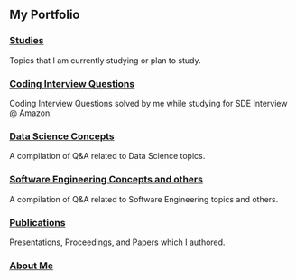 ## My Portfolio

### [Studies](studies.md)
Topics that I am currently studying or plan to study.

### [Coding Interview Questions](https://github.com/bzamith/CodingInterviewQuestions/blob/master/README.md)
Coding Interview Questions solved by me while studying for SDE Interview @ Amazon.

### [Data Science Concepts](DSconcepts.md)
A compilation of Q&A related to Data Science topics.

### [Software Engineering Concepts and others](SEconcepts.md)
A compilation of Q&A related to Software Engineering topics and others.

### [Publications](publications.md)
Presentations, Proceedings, and Papers which I authored.

### [About Me](aboutme.md)
